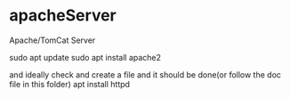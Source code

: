 # apacheServer
Apache/TomCat Server

sudo apt update
sudo apt install apache2

and ideally check and create a file and it should be done(or follow the doc file in this folder)
apt install httpd            
